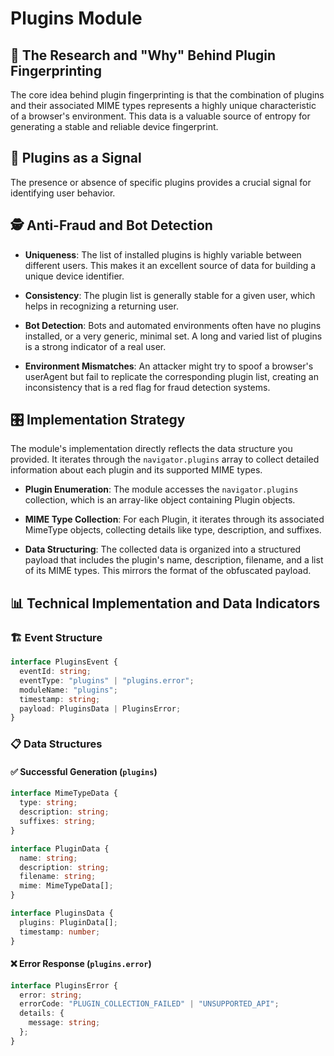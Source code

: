 # Plugins Module

## 🔬 The Research and "Why" Behind Plugin Fingerprinting

The core idea behind plugin fingerprinting is that the combination of plugins and their associated MIME types represents a highly unique characteristic of a browser's environment. This data is a valuable source of entropy for generating a stable and reliable device fingerprint.

## 🧩 Plugins as a Signal

The presence or absence of specific plugins provides a crucial signal for identifying user behavior.

## 🕵️ Anti-Fraud and Bot Detection

- **Uniqueness**: The list of installed plugins is highly variable between different users. This makes it an excellent source of data for building a unique device identifier.

- **Consistency**: The plugin list is generally stable for a given user, which helps in recognizing a returning user.

- **Bot Detection**: Bots and automated environments often have no plugins installed, or a very generic, minimal set. A long and varied list of plugins is a strong indicator of a real user.

- **Environment Mismatches**: An attacker might try to spoof a browser's userAgent but fail to replicate the corresponding plugin list, creating an inconsistency that is a red flag for fraud detection systems.

## 🎛️ Implementation Strategy

The module's implementation directly reflects the data structure you provided. It iterates through the `navigator.plugins` array to collect detailed information about each plugin and its supported MIME types.

- **Plugin Enumeration**: The module accesses the `navigator.plugins` collection, which is an array-like object containing Plugin objects.

- **MIME Type Collection**: For each Plugin, it iterates through its associated MimeType objects, collecting details like type, description, and suffixes.

- **Data Structuring**: The collected data is organized into a structured payload that includes the plugin's name, description, filename, and a list of its MIME types. This mirrors the format of the obfuscated payload.

## 📊 Technical Implementation and Data Indicators

### 🏗️ Event Structure

```typescript
interface PluginsEvent {
  eventId: string;
  eventType: "plugins" | "plugins.error";
  moduleName: "plugins";
  timestamp: string;
  payload: PluginsData | PluginsError;
}
```

### 📋 Data Structures

#### ✅ Successful Generation (`plugins`)

```typescript
interface MimeTypeData {
  type: string;
  description: string;
  suffixes: string;
}

interface PluginData {
  name: string;
  description: string;
  filename: string;
  mime: MimeTypeData[];
}

interface PluginsData {
  plugins: PluginData[];
  timestamp: number;
}
```

#### ❌ Error Response (`plugins.error`)

```typescript
interface PluginsError {
  error: string;
  errorCode: "PLUGIN_COLLECTION_FAILED" | "UNSUPPORTED_API";
  details: {
    message: string;
  };
}
```
